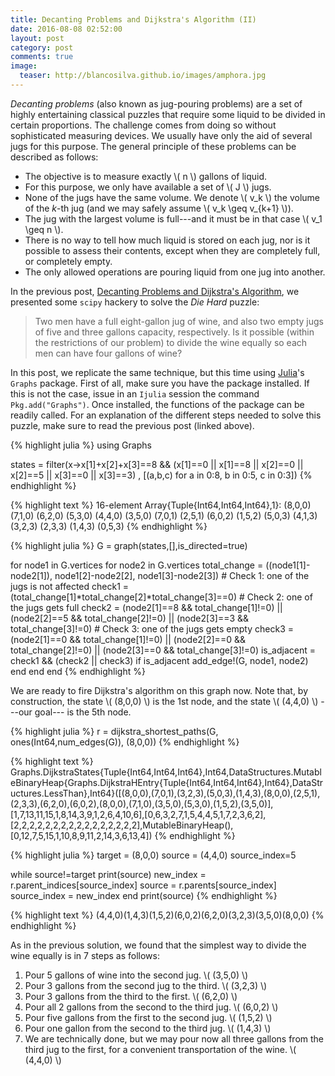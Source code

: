 ```yaml
---
title: Decanting Problems and Dijkstra's Algorithm (II)
date: 2016-08-08 02:52:00
layout: post
category: post
comments: true
image:
  teaser: http://blancosilva.github.io/images/amphora.jpg
---
```


*Decanting problems* (also known as jug-pouring problems) are a set of highly entertaining classical puzzles that require some liquid to be divided in certain proportions.  The challenge comes from doing so without sophisticated measuring devices.  We usually have only the aid of several jugs for this purpose.  The general principle of these problems can be described as follows:

+ The objective is to measure exactly \\( n \\) gallons of liquid.
+ For this purpose, we only have available a set of \\( J \\) jugs.
+ None of the jugs have the same volume.  We denote <span>\\( v_k \\)</span> the volume of the *k*-th jug (and we may safely assume <span>\\( v_k \geq v_{k+1} \\)</span>).
+ The jug with the largest volume is full---and it must be in that case <span>\\( v_1 \geq n \\)</span>.
+ There is no way to tell how much liquid is stored on each jug, nor is it possible to assess their contents, except when they are completely full, or completely empty.
+ The only allowed operations are pouring liquid from one jug into another.

In the previous post, <a href="http://blancosilva.github.io/post/2016/07/29/decanting.html">Decanting Problems and Dijkstra's Algorithm</a>, we presented some `scipy` hackery to solve the *Die Hard* puzzle:

> Two men have a full eight-gallon jug of wine, and also two empty jugs of five and three gallons capacity, respectively.  Is it possible (within the restrictions of our problem) to divide the wine equally so each men can have four gallons of wine?

In this post, we replicate the same technique, but this time using <a href="http://julialang.org/">Julia</a>'s `Graphs` package.  First of all, make sure you have the package installed.  If this is not the case, issue in an `Ijulia` session the command `Pkg.add("Graphs")`.  Once installed, the functions of the package can be readily called.  For an explanation of the different steps needed to solve this puzzle, make sure to read the previous post (linked above).

{% highlight julia %}
using Graphs

states = filter(x->x[1]+x[2]+x[3]==8 && (x[1]==0 || x[1]==8 || x[2]==0 || x[2]==5 || x[3]==0 || x[3]==3) , 
       [(a,b,c) for a in 0:8, b in 0:5, c in 0:3])
{% endhighlight %}

{% highlight text %}
16-element Array{Tuple{Int64,Int64,Int64},1}:
 (8,0,0)
 (7,1,0)
 (6,2,0)
 (5,3,0)
 (4,4,0)
 (3,5,0)
 (7,0,1)
 (2,5,1)
 (6,0,2)
 (1,5,2)
 (5,0,3)
 (4,1,3)
 (3,2,3)
 (2,3,3)
 (1,4,3)
 (0,5,3)
{% endhighlight %}

{% highlight julia %}
G = graph(states,[],is_directed=true)

for node1 in G.vertices
    for node2 in G.vertices
        total_change = ((node1[1]-node2[1]), node1[2]-node2[2], node1[3]-node2[3])
                 # Check 1: one of the jugs is not affected
        check1 = (total_change[1]*total_change[2]*total_change[3]==0)
                 # Check 2: one of the jugs gets full
        check2 = (node2[1]==8 && total_change[1]!=0) || 
        (node2[2]==5 && total_change[2]!=0) || 
        (node2[3]==3 && total_change[3]!=0)
                 # Check 3: one of the jugs gets empty
        check3 = (node2[1]==0 && total_change[1]!=0) || 
        (node2[2]==0 && total_change[2]!=0) || 
        (node2[3]==0 && total_change[3]!=0)
        is_adjacent = check1 && (check2 || check3)
        if is_adjacent 
            add_edge!(G, node1, node2)
        end
    end
end
{% endhighlight %}

We are ready to fire Dijkstra's algorithm on this graph now.  Note that, by construction, the state \\( (8,0,0) \\) is the 1st node, and the state \\( (4,4,0) \\) ---our goal--- is the 5th node.

{% highlight julia %}
r = dijkstra_shortest_paths(G, ones(Int64,num_edges(G)), (8,0,0))
{% endhighlight %}

{% highlight text %}
Graphs.DijkstraStates{Tuple{Int64,Int64,Int64},Int64,DataStructures.MutableBinaryHeap{Graphs.DijkstraHEntry{Tuple{Int64,Int64,Int64},Int64},DataStructures.LessThan},Int64}([(8,0,0),(7,0,1),(3,2,3),(5,0,3),(1,4,3),(8,0,0),(2,5,1),(2,3,3),(6,2,0),(6,0,2),(8,0,0),(7,1,0),(3,5,0),(5,3,0),(1,5,2),(3,5,0)],[1,7,13,11,15,1,8,14,3,9,1,2,6,4,10,6],[0,6,3,2,7,1,5,4,4,5,1,7,2,3,6,2],[2,2,2,2,2,2,2,2,2,2,2,2,2,2,2,2],MutableBinaryHeap(),[0,12,7,5,15,1,10,8,9,11,2,14,3,6,13,4])
{% endhighlight %}

{% highlight julia %}
target = (8,0,0)
source = (4,4,0)
source_index=5

while source!=target
    print(source)
    new_index = r.parent_indices[source_index]
    source = r.parents[source_index]
    source_index = new_index
end
print(source)
{% endhighlight %}

{% highlight text %}
(4,4,0)(1,4,3)(1,5,2)(6,0,2)(6,2,0)(3,2,3)(3,5,0)(8,0,0)
{% endhighlight %}

As in the previous solution, we found that the simplest way to divide the wine equally is in 7 steps as follows:

1. Pour 5 gallons of wine into the second jug. \\( (3,5,0) \\)
2. Pour 3 gallons from the second jug to the third.  \\( (3,2,3) \\)
3. Pour 3 gallons from the third to the first. \\( (6,2,0) \\)
4. Pour all 2 gallons from the second to the third jug. \\( (6,0,2) \\)
5. Pour five gallons from the first to the second jug. \\( (1,5,2) \\)
6. Pour one gallon from the second to the third jug. \\( (1,4,3) \\)
7. We are technically done, but we may pour now all three gallons from the third jug to the first, for a convenient transportation of the wine. \\( (4,4,0) \\)

